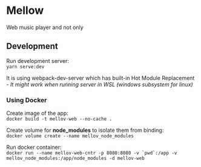 # Mellow
Web music player and not only

## Development

Run development server:  
`yarn serve:dev`

It is using webpack-dev-server which has built-in Hot Module Replacement - *It might work when running server in WSL (windows subsystem for linux)*

### Using Docker

Create image of the app:  
`docker build -t mellov-web --no-cache .`

Create volume for **node_modules** to isolate them from binding:  
`docker volume create --name mellov_node_modules`

Run docker container:  
``docker run --name mellov-web-cntr -p 8080:8080 -v `pwd`:/app -v mellov_node_modules:/app/node_modules -d mellov-web``
